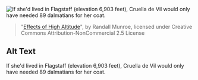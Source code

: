 ![If she'd lived in Flagstaff (elevation 6,903 feet), Cruella de Vil would only have needed 89 dalmatians for her coat.](https://imgs.xkcd.com/comics/effects_of_high_altitude.png)
> "[Effects of High Altitude](https://xkcd.com/2153/)", by Randall Munroe, licensed under Creative Commons Attribution-NonCommercial 2.5 License

## Alt Text
If she'd lived in Flagstaff (elevation 6,903 feet), Cruella de Vil would only have needed 89 dalmatians for her coat.
